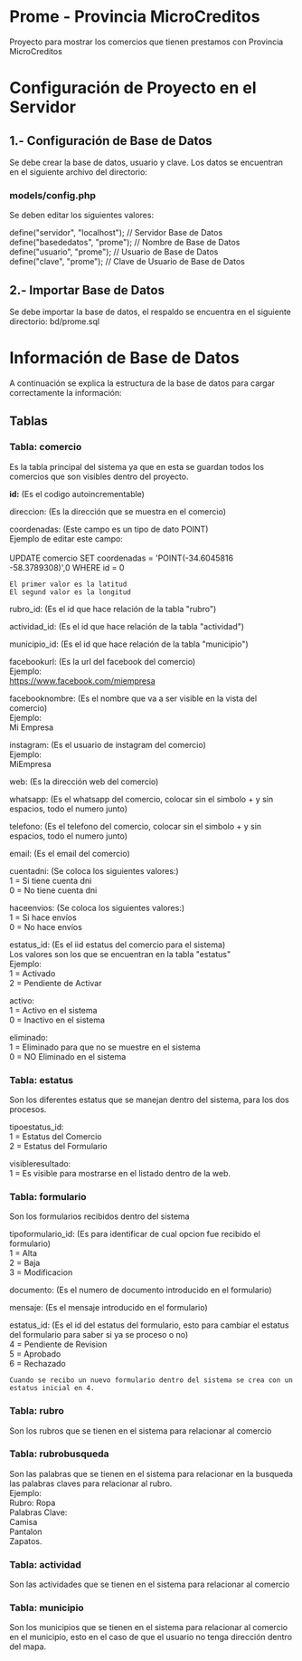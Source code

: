 # Prome - Provincia MicroCreditos

Proyecto para mostrar los comercios que tienen prestamos con Provincia MicroCreditos

# Configuración de Proyecto en el Servidor

## 1.- Configuración de Base de Datos

Se debe crear la base de datos, usuario y clave.
Los datos se encuentran en el siguiente archivo del directorio: 

### models/config.php

Se deben editar los siguientes valores: 

define("servidor", "localhost"); // Servidor Base de Datos <br>
define("basededatos", "prome"); // Nombre de Base de Datos <br>
define("usuario", "prome"); // Usuario de Base de Datos <br>
define("clave", "prome"); // Clave de Usuario de Base de Datos <br>


## 2.- Importar Base de Datos

Se debe importar la base de datos, el respaldo se encuentra en el siguiente directorio: bd/prome.sql



# Información de Base de Datos

A continuación se explica la estructura de la base de datos para cargar correctamente la información:

## Tablas

### Tabla: comercio
Es la tabla principal del sistema ya que en esta se guardan todos los comercios que son visibles dentro del proyecto.

<b>id:</b> (Es el codigo autoincrementable)

direccion: (Es la dirección que se muestra en el comercio)

coordenadas: (Este campo es un tipo de dato POINT)<br>
    Ejemplo de editar este campo:<br><br>
    UPDATE comercio SET coordenadas = 'POINT(-34.6045816 -58.3789308)',0 WHERE id = 0<br>

    El primer valor es la latitud
    El segund valor es la longitud

rubro_id: (Es el id que hace relación de la tabla "rubro")

actividad_id: (Es el id que hace relación de la tabla "actividad")

municipio_id: (Es el id que hace relación de la tabla "municipio")

facebookurl: (Es la url del facebook del comercio)<br>
    Ejemplo:<br>
    https://www.facebook.com/miempresa

facebooknombre: (Es el nombre que va a ser visible en la vista del comercio)<br>
    Ejemplo:<br>
    Mi Empresa

instagram: (Es el usuario de instagram del comercio)<br>
    Ejemplo:<br>
    MiEmpresa

web: (Es la dirección web del comercio)

whatsapp: (Es el whatsapp del comercio, colocar sin el simbolo + y sin espacios, todo el numero junto)

telefono: (Es el telefono del comercio, colocar sin el simbolo + y sin espacios, todo el numero junto)

email: (Es el email del comercio)

cuentadni: (Se coloca los siguientes valores:)<br>
    1 = Si tiene cuenta dni<br>
    0 = No tiene cuenta dni

haceenvios: (Se coloca los siguientes valores:)<br>
    1 = Si hace envíos<br>
    0 = No hace envíos

estatus_id: (Es el iid estatus del comercio para el sistema)<br>
    Los valores son los que se encuentran en la tabla "estatus"<br>
    Ejemplo:<br>
    1 = Activado<br>
    2 = Pendiente de Activar

activo: <br>
    1 = Activo en el sistema<br>
    0 = Inactivo en el sistema

eliminado: <br>
    1 = Eliminado para que no se muestre en el sistema<br>
    0 = NO Eliminado en el sistema



### Tabla: estatus
Son los diferentes estatus que se manejan dentro del sistema, para los dos procesos.

tipoestatus_id:<br>
    1 = Estatus del Comercio<br>
    2 = Estatus del Formulario

visibleresultado:<br>
    1 = Es visible para mostrarse en el listado dentro de la web.        


### Tabla: formulario
Son los formularios recibidos dentro del sistema

tipoformulario_id: (Es para identificar de cual opcion fue recibido el formulario)<br>
    1 = Alta<br>
    2 = Baja<br>
    3 = Modificacion

documento: (Es el numero de documento introducido en el formulario)

mensaje: (Es el mensaje introducido en el formulario)

estatus_id: (Es el id del estatus del formulario, esto para cambiar el estatus del formulario para saber si ya se proceso o no)<br>
    4 = Pendiente de Revision<br>
    5 = Aprobado<br>
    6 = Rechazado

    Cuando se recibo un nuevo formulario dentro del sistema se crea con un estatus inicial en 4.


### Tabla: rubro
Son los rubros que se tienen en el sistema para relacionar al comercio


### Tabla: rubrobusqueda
Son las palabras que se tienen en el sistema para relacionar en la busqueda las palabras claves para relacionar al rubro.<br>
    Ejemplo:<br>
    Rubro: Ropa<br>
    Palabras Clave:<br>
        Camisa<br>
        Pantalon<br>
        Zapatos.

### Tabla: actividad
Son las actividades que se tienen en el sistema para relacionar al comercio
      
### Tabla: municipio
Son los municipios que se tienen en el sistema para relacionar al comercio en el municipio, esto en el caso de que el usuario no tenga dirección dentro del mapa.


      
